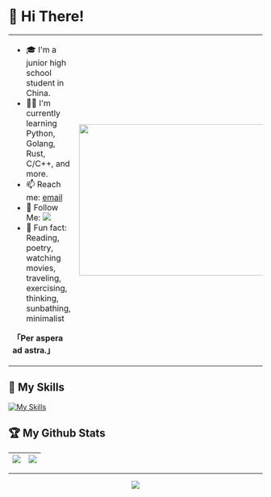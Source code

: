 # 👋 Hi There!

<table>
<tr>
<td valign="top"  width="50%">

- 🎓 I'm a junior high school student in China.
- 👨‍💻 I'm currently learning Python, Golang, Rust, C/C++, and more.
- 📫 Reach me: [email](mailto:xshaw201@gmail.com)
- 👏 Follow Me: [![](https://img.shields.io/github/followers/xiaoxiang2010?label=follow%20me&style=social)](https://github.com/xiaoxiang2010/)
- 🎣 Fun fact: Reading, poetry, watching movies, traveling, exercising, thinking, sunbathing, minimalist

**「Per aspera ad astra.」**
</td>
<td valign="center"  width="100%" height="100%">
<img src="https://github.com/anzhihe/anzhihe/blob/main/.github/workflows/Le%20Petit%20Prince.gif" width="500" height="300">
</td>
</tr>
</table>

## 🧰 My Skills
[![My Skills](https://skillicons.dev/icons?i=arch,arduino,c,cloudflare,css,git,github,gmail,go,html,js,md,nodejs,npm,powershell,py,rust,vscode,vue,windows)](https://skillicons.dev)

## 🏆 My Github Stats

|![](https://github-readme-stats.vercel.app/api?username=xiaoxiang2010)|![](https://github-readme-stats.vercel.app/api/top-langs/?username=xiaoxiang2010&layout=compact&hide_border=true&langs_count=10)|
|-|-|

---

<div align="center">

![](https://count.getloli.com/get/@:xiaoxiang2010?theme=gelbooru)

</div>
